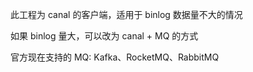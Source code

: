 此工程为 canal 的客户端，适用于 binlog 数据量不大的情况

如果 binlog 量大，可以改为 canal + MQ 的方式

官方现在支持的 MQ: Kafka、RocketMQ、RabbitMQ